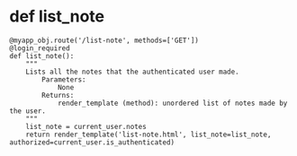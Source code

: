 # def list_note

	@myapp_obj.route('/list-note', methods=['GET'])
	@login_required
	def list_note():
		"""
		Lists all the notes that the authenticated user made.
			Parameters:
				None
			Returns:
				render_template (method): unordered list of notes made by the user.
		"""
	    list_note = current_user.notes
	    return render_template('list-note.html', list_note=list_note, authorized=current_user.is_authenticated)
